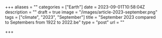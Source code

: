 +++
aliases = ""
categories = ["Earth"]
date = 2023-09-01T10:58:04Z
description = ""
draft = true
image = "/images/article-2023-september.png"
tags = ["climate", "2023", "September"]
title = "September 2023 compared to Septembers from 1922 to 2022.be"
type = "post"
url = ""

+++

